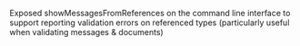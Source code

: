 Exposed showMessagesFromReferences on the command line interface to support reporting validation errors on referenced types (particularly useful when validating messages & documents)
